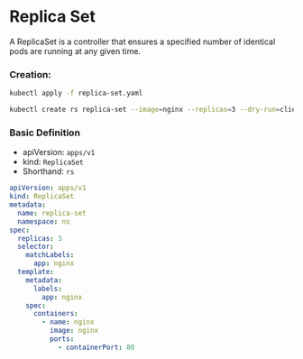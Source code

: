 # Replica Set

A ReplicaSet is a controller that ensures a specified number of identical pods are running at any given time.

### Creation:

```bash
kubectl apply -f replica-set.yaml
```

```bash
kubectl create rs replica-set --image=nginx --replicas=3 --dry-run=client
```

### Basic Definition

- apiVersion: `apps/v1`
- kind: `ReplicaSet`
- Shorthand: `rs`

```yaml
apiVersion: apps/v1
kind: ReplicaSet
metadata:
  name: replica-set
  namespace: ns
spec:
  replicas: 3
  selector:
    matchLabels:
      app: nginx
  template:
    metadata:
      labels:
        app: nginx
    spec:
      containers:
        - name: nginx
          image: nginx
          ports:
            - containerPort: 80
```
